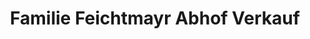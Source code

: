 ---
title: "Familie Feichtmayr Abhof Verkauf"
url: /steyregg/familie-feichtmayr-abhof-verkauf/
shop: Hofladen
---